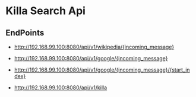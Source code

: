 # Killa Search Api

EndPoints
---------

* http://192.168.99.100:8080/api/v1/wikipedia/{incoming_message}
* http://192.168.99.100:8080/api/v1/google/{incoming_message}
* http://192.168.99.100:8080/api/v1/google/{incoming_message}/{start_index}

* http://192.168.99.100:8080/api/v1/killa
